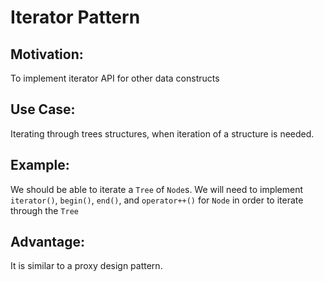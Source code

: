 # Iterator Pattern

## Motivation:

To implement iterator API for other data constructs

## Use Case:

Iterating through trees structures, when iteration of a structure is needed.

## Example:

We should be able to iterate a `Tree` of `Node`s. We will need to implement `iterator()`, `begin()`, `end()`, and `operator++()` for `Node` in order to iterate through the `Tree`

## Advantage:

It is similar to a proxy design pattern.